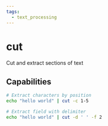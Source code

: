 ```yaml
---
tags:
  - text_processing
---
```

# cut

Cut and extract sections of text

## Capabilities

```bash
# Extract characters by position
echo "hello world" | cut -c 1-5

# Extract field with delimiter
echo "hello world" | cut -d ' ' -f 2
```

